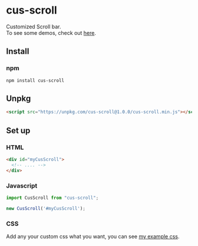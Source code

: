 # cus-scroll
Customized Scroll bar.  
To see some demos, check out [here](https://codepen.io/hapy63/pen/abbQdxe?editors=1000).

## Install

### npm
```
npm install cus-scroll
```

## Unpkg
```html
<script src="https://unpkg.com/cus-scroll@1.0.0/cus-scroll.min.js"></script>
```

## Set up

### HTML
```html
<div id="myCusScroll">
  <!-- .... -->
</div>
```

### Javascript
```javascript
import CusScroll from "cus-scroll";

new CusScroll('#myCusScroll');
```

### CSS
Add any your custom css what you want, you can see [my example css](https://github.com/HappyJayXin/cus-scroll/blob/master/cus-scroll.css).
